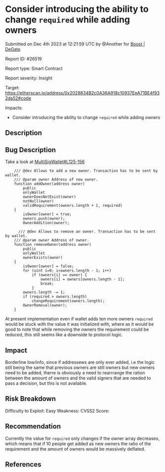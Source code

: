 
# Consider introducing the ability to change `required` while adding owners

Submitted on Dec 4th 2023 at 12:21:59 UTC by @Another for [Boost | DeGate](https://immunefi.com/bounty/boosteddegatebugbounty/)

Report ID: #26519

Report type: Smart Contract

Report severity: Insight

Target: https://etherscan.io/address/0x2028834B2c0A36A918c10937EeA71BE4f932da52#code

Impacts:
- Consider introducing the ability to change `required` while adding owners

## Description
## Bug Description
Take a look at [MultiSigWallet#L125-156](https://www.contractreader.io/contract/mainnet/0x2028834B2c0A36A918c10937EeA71BE4f932da52)

```solidity
    /// @dev Allows to add a new owner. Transaction has to be sent by wallet.
    /// @param owner Address of new owner.
    function addOwner(address owner)
        public
        onlyWallet
        ownerDoesNotExist(owner)
        notNull(owner)
        validRequirement(owners.length + 1, required)
    {
        isOwner[owner] = true;
        owners.push(owner);
        OwnerAddition(owner);

      /// @dev Allows to remove an owner. Transaction has to be sent by wallet.
    /// @param owner Address of owner.
    function removeOwner(address owner)
        public
        onlyWallet
        ownerExists(owner)
    {
        isOwner[owner] = false;
        for (uint i=0; i<owners.length - 1; i++)
            if (owners[i] == owner) {
                owners[i] = owners[owners.length - 1];
                break;
            }
        owners.length -= 1;
        if (required > owners.length)
            changeRequirement(owners.length);
        OwnerRemoval(owner);
    }
```

At present implementation even if wallet adds ten more owners `required` would be stuck with the value it was initialized with, where as it would be good to note that while removing the owners the requirement could be reduced, this still seems like a downside to protocol logic.


## Impact

Borderline low/info, since if addressews are only ever added, i.e the logic still being the same that previous owners are still owners but new owners need to be added, therre is obviously a need to rearrrange the ration between the amount of owners and the valid signers that are needed to pass a decision, but this is not available. 

## Risk Breakdown
Difficulty to Exploit: Easy
Weakness:
CVSS2 Score:

## Recommendation
Currently the value for `required` only changes if the owner array decreases, which means that if 10 people get added as new owners the ratio of the requirement and the amount of owners would be massively deflated.

## References
